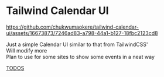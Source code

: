 # Tailwind Calendar UI

https://github.com/chukwumaokere/tailwind-calendar-ui/assets/16673873/7246ad83-a798-44a1-b127-18fbc2123cd8

<!-- ![image](https://github.com/chukwumaokere/tailwind-calendar-ui/assets/16673873/6a8af8d3-e65b-4dc4-ad83-094e39990be7) -->

Just a simple Calendar UI similar to that from TailwindCSS'  
Will modify more  
Plan to use for some sites to show some events in a neat way  

[TODOS](./TODO.md)
